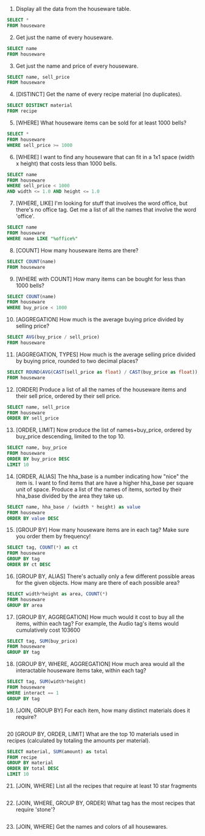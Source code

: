 1. Display all the data from the houseware table.

```sql
SELECT * 
FROM houseware
```

2. Get just the name of every houseware.

```sql
SELECT name 
FROM houseware
```

3. Get just the name and price of every houseware.

```sql
SELECT name, sell_price 
FROM houseware
```

4. [DISTINCT] Get the name of every recipe material (no duplicates).

```sql
SELECT DISTINCT material
FROM recipe
```

5. [WHERE] What houseware items can be sold for at least 1000 bells? 

```sql
SELECT *
FROM houseware
WHERE sell_price >= 1000
```

6. [WHERE] I want to find any houseware that can fit in a 1x1 space (width x height) that costs less than 1000 bells.

```sql
SELECT name
FROM houseware
WHERE sell_price < 1000 
AND width <= 1.0 AND height <= 1.0 
```

7. [WHERE, LIKE] I'm looking for stuff that involves the word office, but there's no office tag. Get me a list of all the names that involve the word 'office'.

```sql
SELECT name
FROM houseware
WHERE name LIKE "%office%"
```

8. [COUNT] How many houseware items are there?

```sql
SELECT COUNT(name)
FROM houseware
```

9. [WHERE with COUNT] How many items can be bought for less than 1000 bells?

```sql
SELECT COUNT(name)
FROM houseware
WHERE buy_price < 1000
```

10. [AGGREGATION] How much is the average buying price divided by selling price?

```sql
SELECT AVG(buy_price / sell_price)
FROM houseware
```

11. [AGGREGATION, TYPES] How much is the average selling price divided by buying price, rounded to two decimal places?

```sql
SELECT ROUND(AVG(CAST(sell_price as float) / CAST(buy_price as float)), 2)
FROM houseware
```

12. [ORDER] Produce a list of all the names of the houseware items and their sell price, ordered by their sell price.

```sql
SELECT name, sell_price
FROM houseware
ORDER BY sell_price
```

13. [ORDER, LIMIT] Now produce the list of names+buy_price, ordered by buy_price descending, limited to the top 10.

```sql
SELECT name, buy_price
FROM houseware
ORDER BY buy_price DESC
LIMIT 10
```

14. [ORDER, ALIAS] The hha_base is a number indicating how "nice" the item is. I want to find items that are have a higher hha_base per square unit of space. Produce a list of the names of items, sorted by their hha_base divided by the area they take up.

```sql
SELECT name, hha_base / (width * height) as value
FROM houseware
ORDER BY value DESC
```

15. [GROUP BY] How many houseware items are in each tag? Make sure you order them by frequency!

```sql
SELECT tag, COUNT(*) as ct
FROM houseware
GROUP BY tag
ORDER BY ct DESC
```

16. [GROUP BY, ALIAS] There's actually only a few different possible areas for the given objects. How many are there of each possible area?

```sql
SELECT width*height as area, COUNT(*)
FROM houseware
GROUP BY area
```

17. [GROUP BY, AGGREGATION] How much would it cost to buy all the items, within each tag? For example, the Audio tag's items would cumulatively cost 103600

```sql
SELECT tag, SUM(buy_price)
FROM houseware
GROUP BY tag
```

18. [GROUP BY, WHERE, AGGREGATION] How much area would all the interactable houseware items take, within each tag?

```sql
SELECT tag, SUM(width*height)
FROM houseware
WHERE interact == 1
GROUP BY tag
```

19. [JOIN, GROUP BY] For each item, how many distinct materials does it require?

```sql

```

20 [GROUP BY, ORDER, LIMIT] What are the top 10 materials used in recipes (calculated by totaling the amounts per material).

```sql
SELECT material, SUM(amount) as total
FROM recipe
GROUP BY material
ORDER BY total DESC
LIMIT 10
```

21. [JOIN, WHERE] List all the recipes that require at least 10 star fragments

```sql

```

22. [JOIN, WHERE, GROUP BY, ORDER] What tag has the most recipes that require 'stone'?

```sql

```

23. [JOIN, WHERE] Get the names and colors of all housewares.

```sql

```